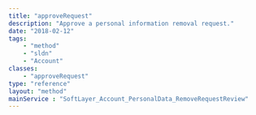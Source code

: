 ```yaml
---
title: "approveRequest"
description: "Approve a personal information removal request."
date: "2018-02-12"
tags:
    - "method"
    - "sldn"
    - "Account"
classes:
    - "approveRequest"
type: "reference"
layout: "method"
mainService : "SoftLayer_Account_PersonalData_RemoveRequestReview"
---
```

